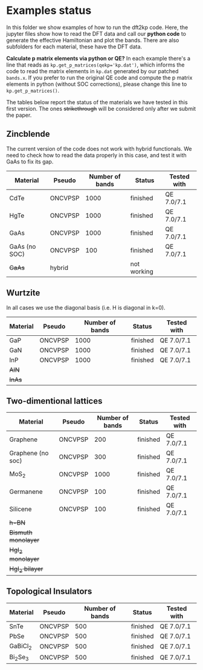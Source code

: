 # Examples status

In this folder we show examples of how to run the dft2kp code. Here, the jupyter files show how to read the DFT data and call our **python code** to generate the effective Hamiltonian and plot the bands. There are also subfolders for each material, these have the DFT data.

**Calculate p matrix elements via python or QE?** In each example there's a line that reads as `kp.get_p_matrices(qekp='kp.dat')`, which informs the code to read the matrix elements in `kp.dat` generated by our patched `bands.x`. If you prefer to run the original QE code and compute the p matrix elements in python (without SOC corrections), please change this line to `kp.get_p_matrices()`.

The tables below report the status of the materials we have tested in this first version. The ones ~~strikethrough~~ will be considered only after we submit the paper.

## Zincblende

The current version of the code does not work with hybrid functionals. 
We need to check how to read the data properly in this case, and test
it with GaAs to fix its gap.

| Material      | Pseudo  | Number of bands | Status      | Tested with |
| ------------- | ------- | --------------- | ----------- | ----------- |
| CdTe          | ONCVPSP | 1000            | finished    | QE 7.0/7.1  |
| HgTe          | ONCVPSP | 1000            | finished    | QE 7.0/7.1  |
| GaAs          | ONCVPSP | 1000            | finished    | QE 7.0/7.1  |
| GaAs (no SOC) | ONCVPSP | 100             | finished    | QE 7.0/7.1  |
| ~~GaAs~~      | hybrid  |                 | not working |             |

## Wurtzite

In all cases we use the diagonal basis (i.e. H is diagonal in k=0).

| Material    | Pseudo  | Number of bands   | Status      | Tested with  |
| ----------- | ------- | ----------------- | ----------- | ------------ |
| GaP         | ONCVPSP | 1000              | finished    | QE 7.0/7.1   |
| GaN         | ONCVPSP | 1000              | finished    | QE 7.0/7.1   |
| InP         | ONCVPSP | 1000              | finished    | QE 7.0/7.1   |
| ~~AlN~~     |
| ~~InAs~~    |

## Two-dimentional lattices

| Material                      | Pseudo  | Number of bands | Status      | Tested with |
| ----------------------------- | ------- | --------------- | ----------- | ----------- |
| Graphene                      | ONCVPSP | 200             | finished    | QE 7.0/7.1  |
| Graphene (no soc)             | ONCVPSP | 300             | finished    | QE 7.0/7.1  |
| MoS<sub>2</sub>               | ONCVPSP | 1000            | finished    | QE 7.0/7.1  |
| Germanene                     | ONCVPSP | 100             | finished    | QE 7.0/7.1  |
| Silicene                      | ONCVPSP | 100             | finished    | QE 7.0/7.1  |
| ~~h-BN~~                      |
| ~~Bismuth monolayer~~         |
| ~~HgI<sub>2</sub> monolayer~~ |
| ~~HgI<sub>2</sub> bilayer~~   |


## Topological Insulators

| Material                     | Pseudo  | Number of bands | Status      | Tested with |
| -----------------------------| ------- | --------------- | ----------- | ----------- |
| SnTe                         | ONCVPSP | 500             | finished    | QE 7.0/7.1  |
| PbSe                         | ONCVPSP | 500             | finished    | QE 7.0/7.1  |
| GaBiCl<sub>2</sub>           | ONCVPSP | 500             | finished    | QE 7.0/7.1  |
| Bi<sub>2</sub>Se<sub>3</sub> | ONCVPSP | 500             | finished    | QE 7.0/7.1  |



